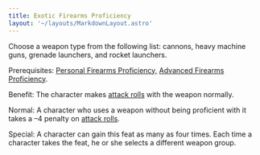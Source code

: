 ```yaml
---
title: Exotic Firearms Proficiency
layout: '~/layouts/MarkdownLayout.astro'
---
```

Choose a weapon type from the following list: cannons, heavy machine guns,
grenade launchers, and rocket launchers.

Prerequisites: [Personal Firearms Proficiency,](/modern.d20.srd/feats/personal.firearms.proficiency) [Advanced Firearms Proficiency](/modern.d20.srd/feats/advanced.firearms.proficiency).

Benefit: The character makes [attack rolls](/modern.d20.srd/combat/attack.roll) with the weapon normally.

Normal: A character who uses a weapon without being proficient with it takes a
–4 penalty on [attack rolls](/modern.d20.srd/combat/attack.roll).

Special: A character can gain this feat as many as four times. Each time a
character takes the feat, he or she selects a different weapon group.

